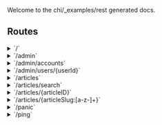 Welcome to the chi/_examples/rest generated docs.

## Routes

<details>
<summary>`/`</summary>

- [SetContentType.func1](https://github.com/yevhenii-babich/go-cources/rtrpackaged/vendor/github.com/go-chi/render/content_type.go#L49)
- **/**
  - _GET_
  - [main.main.func1](https://github.com/yevhenii-babich/go-cources/rtrpackaged/main.go#L67)

</details>
<details>
<summary>`/admin`</summary>

- [SetContentType.func1](https://github.com/yevhenii-babich/go-cources/rtrpackaged/vendor/github.com/go-chi/render/content_type.go#L49)
- **/admin**
  - [main.AdminOnly](https://github.com/yevhenii-babich/go-cources/rtrpackaged/main.go#L134)
  - **/**
  - _GET_
  - [main.adminRouter.func1](https://github.com/yevhenii-babich/go-cources/rtrpackaged/main.go#L121)

</details>
<details>
<summary>`/admin/accounts`</summary>

- [SetContentType.func1](https://github.com/yevhenii-babich/go-cources/rtrpackaged/vendor/github.com/go-chi/render/content_type.go#L49)
- **/admin**
  - [main.AdminOnly](https://github.com/yevhenii-babich/go-cources/rtrpackaged/main.go#L134)
  - **/accounts**
  - _GET_
  - [main.adminRouter.func2](https://github.com/yevhenii-babich/go-cources/rtrpackaged/main.go#L124)

</details>
<details>
<summary>`/admin/users/{userId}`</summary>

- [SetContentType.func1](https://github.com/yevhenii-babich/go-cources/rtrpackaged/vendor/github.com/go-chi/render/content_type.go#L49)
- **/admin**
  - [main.AdminOnly](https://github.com/yevhenii-babich/go-cources/rtrpackaged/main.go#L134)
  - **/users/{userId}**
  - _GET_
  - [main.adminRouter.func3](https://github.com/yevhenii-babich/go-cources/rtrpackaged/main.go#L127)

</details>
<details>
<summary>`/articles`</summary>

- [SetContentType.func1](https://github.com/yevhenii-babich/go-cources/rtrpackaged/vendor/github.com/go-chi/render/content_type.go#L49)
- **/articles**
  - **/**
  - _GET_
  - [main.paginate](https://github.com/yevhenii-babich/go-cources/rtrpackaged/main.go#L147)
  - [ListArticles](https://github.com/yevhenii-babich/go-cources/rtrpackaged/handler/articles.go#L15)
  - _POST_
  - [CreateArticle](https://github.com/yevhenii-babich/go-cources/rtrpackaged/handler/articles.go#L30)

</details>
<details>
<summary>`/articles/search`</summary>

- [SetContentType.func1](https://github.com/yevhenii-babich/go-cources/rtrpackaged/vendor/github.com/go-chi/render/content_type.go#L49)
- **/articles**
  - **/search**
  - _GET_
  - [SearchArticles](https://github.com/yevhenii-babich/go-cources/rtrpackaged/handler/articles.go#L24)

</details>
<details>
<summary>`/articles/{articleID}`</summary>

- [SetContentType.func1](https://github.com/yevhenii-babich/go-cources/rtrpackaged/vendor/github.com/go-chi/render/content_type.go#L49)
- **/articles**
  - **/{articleID}**
  - [ArticleCtx](https://github.com/yevhenii-babich/go-cources/rtrpackaged/mw/middleware.go#L16)
  - **/**
  - _GET_
  - [GetArticle](https://github.com/yevhenii-babich/go-cources/rtrpackaged/handler/articles.go#L50)
  - _PUT_
  - [UpdateArticle](https://github.com/yevhenii-babich/go-cources/rtrpackaged/handler/articles.go#L65)
  - _DELETE_
  - [DeleteArticle](https://github.com/yevhenii-babich/go-cources/rtrpackaged/handler/articles.go#L80)

</details>
<details>
<summary>`/articles/{articleSlug:[a-z-]+}`</summary>

- [SetContentType.func1](https://github.com/yevhenii-babich/go-cources/rtrpackaged/vendor/github.com/go-chi/render/content_type.go#L49)
- **/articles**
  - **/{articleSlug:[a-z-]+}**
  - _GET_
  - [ArticleCtx](https://github.com/yevhenii-babich/go-cources/rtrpackaged/mw/middleware.go#L16)
  - [GetArticle](https://github.com/yevhenii-babich/go-cources/rtrpackaged/handler/articles.go#L50)

</details>
<details>
<summary>`/panic`</summary>

- [SetContentType.func1](https://github.com/yevhenii-babich/go-cources/rtrpackaged/vendor/github.com/go-chi/render/content_type.go#L49)
- **/panic**
  - _GET_
  - [main.main.func3](https://github.com/yevhenii-babich/go-cources/rtrpackaged/main.go#L75)

</details>
<details>
<summary>`/ping`</summary>

- [SetContentType.func1](https://github.com/yevhenii-babich/go-cources/rtrpackaged/vendor/github.com/go-chi/render/content_type.go#L49)
- **/ping**
  - _GET_
  - [main.main.func2](https://github.com/yevhenii-babich/go-cources/rtrpackaged/main.go#L71)

</details>